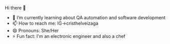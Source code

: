 Hi there 👋

- 🌱 I’m currently learning about QA automation and software development
- 📫 How to reach me: IG->cristhelveizaga
- 😄 Pronouns: She/Her
- ⚡ Fun fact: I'm an electronic engineer and also a chef

